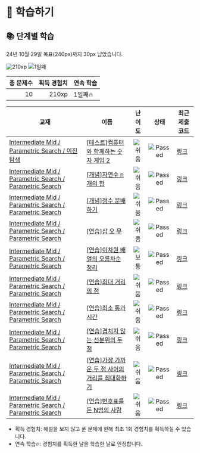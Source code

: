 # 📖 학습하기

## 📚 단계별 학습
24년 10월 29일 목표(240px)까지 30px 남았습니다.

![210xp](https://img.shields.io/badge/EXP-210xp-%235cb85c.svg?for-the-badge)
![1일째](https://img.shields.io/badge/연속학습-1일째-%23E34F26.svg?for-the-badge)

|총 문제수|획득 경험치|연속 학습|
|---:|---:|---|
10|210xp|1일째🔥|

|교재|이름|난이도|상태|최근 제출 코드|
|---|---|:---:|:---:|---|
|[Intermediate Mid / Parametric Search / 이진탐색](https://www.codetree.ai/missions?missionId=8)|[[테스트]컴퓨터와 함께하는 숫자 게임 2](https://www.codetree.ai/missions/8/problems/play-number-game-with-computer-2)|![쉬움][easy]|![Passed][passed]|[링크](https://github.com/onetuks/codetree-TILs/blob/main/241029/%EC%BB%B4%ED%93%A8%ED%84%B0%EC%99%80%20%ED%95%A8%EA%BB%98%ED%95%98%EB%8A%94%20%EC%88%AB%EC%9E%90%20%EA%B2%8C%EC%9E%84%202/play-number-game-with-computer-2.java)|
|[Intermediate Mid / Parametric Search / Parametric Search](https://www.codetree.ai/missions?missionId=8)|[[개념]자연수 n개의 합](https://www.codetree.ai/missions/8/problems/sum-of-n-natural-numbers)|![쉬움][easy]|![Passed][passed]|[링크](https://github.com/onetuks/codetree-TILs/blob/main/241029/%EC%9E%90%EC%97%B0%EC%88%98%20n%EA%B0%9C%EC%9D%98%20%ED%95%A9/sum-of-n-natural-numbers.java)|
|[Intermediate Mid / Parametric Search / Parametric Search](https://www.codetree.ai/missions?missionId=8)|[[개념]정수 분배하기](https://www.codetree.ai/missions/8/problems/distributing-integers)|![쉬움][easy]|![Passed][passed]|[링크](https://github.com/onetuks/codetree-TILs/blob/main/241029/%EC%A0%95%EC%88%98%20%EB%B6%84%EB%B0%B0%ED%95%98%EA%B8%B0/distributing-integers.java)|
|[Intermediate Mid / Parametric Search / Parametric Search](https://www.codetree.ai/missions?missionId=8)|[[연습]삼 오 무](https://www.codetree.ai/missions/8/problems/three-five-moo)|![쉬움][easy]|![Passed][passed]|[링크](https://github.com/onetuks/codetree-TILs/blob/main/241029/%EC%82%BC%20%EC%98%A4%20%EB%AC%B4/three-five-moo.java)|
|[Intermediate Mid / Parametric Search / Parametric Search](https://www.codetree.ai/missions?missionId=8)|[[연습]이차원 배열의 오름차순 정리](https://www.codetree.ai/missions/8/problems/ascending-order-of-two-dimensional-array)|![보통][medium]|![Passed][passed]|[링크](https://github.com/onetuks/codetree-TILs/blob/main/241029/%EC%9D%B4%EC%B0%A8%EC%9B%90%20%EB%B0%B0%EC%97%B4%EC%9D%98%20%EC%98%A4%EB%A6%84%EC%B0%A8%EC%88%9C%20%EC%A0%95%EB%A6%AC/ascending-order-of-two-dimensional-array.java)|
|[Intermediate Mid / Parametric Search / Parametric Search](https://www.codetree.ai/missions?missionId=8)|[[연습]최대 거리의 점](https://www.codetree.ai/missions/8/problems/maximum-distance-point)|![쉬움][easy]|![Passed][passed]|[링크](https://github.com/onetuks/codetree-TILs/blob/main/241029/%EC%B5%9C%EB%8C%80%20%EA%B1%B0%EB%A6%AC%EC%9D%98%20%EC%A0%90/maximum-distance-point.java)|
|[Intermediate Mid / Parametric Search / Parametric Search](https://www.codetree.ai/missions?missionId=8)|[[연습]최소 통과 시간](https://www.codetree.ai/missions/8/problems/minimum-transit-time)|![쉬움][easy]|![Passed][passed]|[링크](https://github.com/onetuks/codetree-TILs/blob/main/241029/%EC%B5%9C%EC%86%8C%20%ED%86%B5%EA%B3%BC%20%EC%8B%9C%EA%B0%84/minimum-transit-time.java)|
|[Intermediate Mid / Parametric Search / Parametric Search](https://www.codetree.ai/missions?missionId=8)|[[연습]겹치지 않는 선분위의 두 점](https://www.codetree.ai/missions/8/problems/two-points-of-the-line-that-don't-overlap)|![쉬움][easy]|![Passed][passed]|[링크](https://github.com/onetuks/codetree-TILs/blob/main/241029/%EA%B2%B9%EC%B9%98%EC%A7%80%20%EC%95%8A%EB%8A%94%20%EC%84%A0%EB%B6%84%EC%9C%84%EC%9D%98%20%EB%91%90%20%EC%A0%90/two-points-of-the-line-that-dont-overlap.java)|
|[Intermediate Mid / Parametric Search / Parametric Search](https://www.codetree.ai/missions?missionId=8)|[[연습]가장 가까운 두 점 사이의 거리를 최대화하기](https://www.codetree.ai/missions/8/problems/maximize-dist-of-nearest-points)|![쉬움][easy]|![Passed][passed]|[링크](https://github.com/onetuks/codetree-TILs/blob/main/241029/%EA%B0%80%EC%9E%A5%20%EA%B0%80%EA%B9%8C%EC%9A%B4%20%EB%91%90%20%EC%A0%90%20%EC%82%AC%EC%9D%B4%EC%9D%98%20%EA%B1%B0%EB%A6%AC%EB%A5%BC%20%EC%B5%9C%EB%8C%80%ED%99%94%ED%95%98%EA%B8%B0/maximize-dist-of-nearest-points.java)|
|[Intermediate Mid / Parametric Search / Parametric Search](https://www.codetree.ai/missions?missionId=8)|[[연습]번호표를 든 N명의 사람](https://www.codetree.ai/missions/8/problems/n-people-with-numbers)|![쉬움][easy]|![Passed][passed]|[링크](https://github.com/onetuks/codetree-TILs/blob/main/241029/%EB%B2%88%ED%98%B8%ED%91%9C%EB%A5%BC%20%EB%93%A0%20N%EB%AA%85%EC%9D%98%20%EC%82%AC%EB%9E%8C/n-people-with-numbers.java)|


* 획득 경험치: 해설을 보지 않고 푼 문제에 한해 최초 1회 경험치를 획득하실 수 있습니다.
* 연속 학습🔥: 경험치를 획득한 날을 학습한 날로 인정합니다.










[b5]: https://img.shields.io/badge/Bronze_5-%235D3E31.svg
[b4]: https://img.shields.io/badge/Bronze_4-%235D3E31.svg
[b3]: https://img.shields.io/badge/Bronze_3-%235D3E31.svg
[b2]: https://img.shields.io/badge/Bronze_2-%235D3E31.svg
[b1]: https://img.shields.io/badge/Bronze_1-%235D3E31.svg
[s5]: https://img.shields.io/badge/Silver_5-%23394960.svg
[s4]: https://img.shields.io/badge/Silver_4-%23394960.svg
[s3]: https://img.shields.io/badge/Silver_3-%23394960.svg
[s2]: https://img.shields.io/badge/Silver_2-%23394960.svg
[s1]: https://img.shields.io/badge/Silver_1-%23394960.svg
[g5]: https://img.shields.io/badge/Gold_5-%23FFC433.svg
[g4]: https://img.shields.io/badge/Gold_4-%23FFC433.svg
[g3]: https://img.shields.io/badge/Gold_3-%23FFC433.svg
[g2]: https://img.shields.io/badge/Gold_2-%23FFC433.svg
[g1]: https://img.shields.io/badge/Gold_1-%23FFC433.svg
[p5]: https://img.shields.io/badge/Platinum_5-%2376DDD8.svg
[p4]: https://img.shields.io/badge/Platinum_4-%2376DDD8.svg
[p3]: https://img.shields.io/badge/Platinum_3-%2376DDD8.svg
[p2]: https://img.shields.io/badge/Platinum_2-%2376DDD8.svg
[p1]: https://img.shields.io/badge/Platinum_1-%2376DDD8.svg
[passed]: https://img.shields.io/badge/Passed-%23009D27.svg
[failed]: https://img.shields.io/badge/Failed-%23D24D57.svg
[easy]: https://img.shields.io/badge/쉬움-%235cb85c.svg?for-the-badge
[medium]: https://img.shields.io/badge/보통-%23FFC433.svg?for-the-badge
[hard]: https://img.shields.io/badge/어려움-%23D24D57.svg?for-the-badge